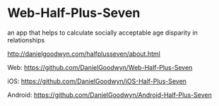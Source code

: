 # Web-Half-Plus-Seven
an app that helps to calculate socially acceptable age disparity in relationships

http://danielgoodwyn.com/halfplusseven/about.html

Web: https://github.com/DanielGoodwyn/Web-Half-Plus-Seven

iOS: https://github.com/DanielGoodwyn/iOS-Half-Plus-Seven

Android: https://github.com/DanielGoodwyn/Android-Half-Plus-Seven
